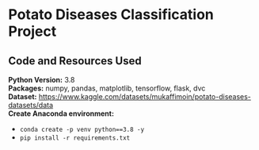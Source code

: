 # Potato Diseases Classification Project
## Code and Resources Used 
**Python Version:** 3.8  
**Packages:** numpy, pandas, matplotlib, tensorflow, flask, dvc   
**Dataset:** https://www.kaggle.com/datasets/mukaffimoin/potato-diseases-datasets/data  
**Create Anaconda environment:** 
- ```conda create -p venv python==3.8 -y```  
- ```pip install -r requirements.txt```
